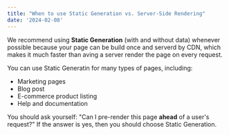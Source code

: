 ```yaml
---
title: "When to use Static Generation vs. Server-Side Rendering"
date: '2024-02-08'
---
```


We recommend using **Static Generation** (with and without data) whenever possible because your page can be build once and serverd by CDN, which makes it much faster than aving a server render the page on every request.

You can use Static Generatin for many types of pages, including: 

- Marketing pages
- Blog post
- E-commerce product listing
- Help and documentation

You should ask yourself: "Can I pre-render this page **ahead** of a user's request?" If the answer is yes, then you should choose Static Generation.